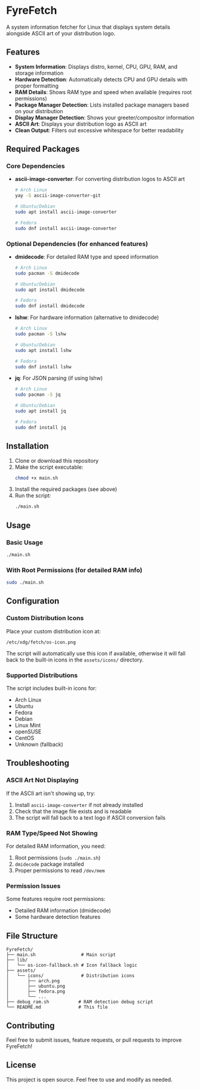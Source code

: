 # FyreFetch

A system information fetcher for Linux that displays system details alongside ASCII art of your distribution logo.

## Features

- **System Information**: Displays distro, kernel, CPU, GPU, RAM, and storage information
- **Hardware Detection**: Automatically detects CPU and GPU details with proper formatting
- **RAM Details**: Shows RAM type and speed when available (requires root permissions)
- **Package Manager Detection**: Lists installed package managers based on your distribution
- **Display Manager Detection**: Shows your greeter/compositor information
- **ASCII Art**: Displays your distribution logo as ASCII art
- **Clean Output**: Filters out excessive whitespace for better readability

## Required Packages

### Core Dependencies

- **ascii-image-converter**: For converting distribution logos to ASCII art
  ```bash
  # Arch Linux
  yay -S ascii-image-converter-git
  
  # Ubuntu/Debian
  sudo apt install ascii-image-converter
  
  # Fedora
  sudo dnf install ascii-image-converter
  ```

### Optional Dependencies (for enhanced features)

- **dmidecode**: For detailed RAM type and speed information
  ```bash
  # Arch Linux
  sudo pacman -S dmidecode
  
  # Ubuntu/Debian
  sudo apt install dmidecode
  
  # Fedora
  sudo dnf install dmidecode
  ```

- **lshw**: For hardware information (alternative to dmidecode)
  ```bash
  # Arch Linux
  sudo pacman -S lshw
  
  # Ubuntu/Debian
  sudo apt install lshw
  
  # Fedora
  sudo dnf install lshw
  ```

- **jq**: For JSON parsing (if using lshw)
  ```bash
  # Arch Linux
  sudo pacman -S jq
  
  # Ubuntu/Debian
  sudo apt install jq
  
  # Fedora
  sudo dnf install jq
  ```

## Installation

1. Clone or download this repository
2. Make the script executable:
   ```bash
   chmod +x main.sh
   ```
3. Install the required packages (see above)
4. Run the script:
   ```bash
   ./main.sh
   ```

## Usage

### Basic Usage
```bash
./main.sh
```

### With Root Permissions (for detailed RAM info)
```bash
sudo ./main.sh
```

## Configuration

### Custom Distribution Icons

Place your custom distribution icon at:
```
/etc/xdg/fetch/os-icon.png
```

The script will automatically use this icon if available, otherwise it will fall back to the built-in icons in the `assets/icons/` directory.

### Supported Distributions

The script includes built-in icons for:
- Arch Linux
- Ubuntu
- Fedora
- Debian
- Linux Mint
- openSUSE
- CentOS
- Unknown (fallback)

## Troubleshooting

### ASCII Art Not Displaying

If the ASCII art isn't showing up, try:
1. Install `ascii-image-converter` if not already installed
2. Check that the image file exists and is readable
3. The script will fall back to a text logo if ASCII conversion fails

### RAM Type/Speed Not Showing

For detailed RAM information, you need:
1. Root permissions (`sudo ./main.sh`)
2. `dmidecode` package installed
3. Proper permissions to read `/dev/mem`

### Permission Issues

Some features require root permissions:
- Detailed RAM information (dmidecode)
- Some hardware detection features

## File Structure

```
FyreFetch/
├── main.sh                 # Main script
├── lib/
│   └── os-icon-fallback.sh # Icon fallback logic
├── assets/
│   └── icons/              # Distribution icons
│       ├── arch.png
│       ├── ubuntu.png
│       ├── fedora.png
│       └── ...
├── debug_ram.sh           # RAM detection debug script
└── README.md              # This file
```

## Contributing

Feel free to submit issues, feature requests, or pull requests to improve FyreFetch!

## License

This project is open source. Feel free to use and modify as needed.
